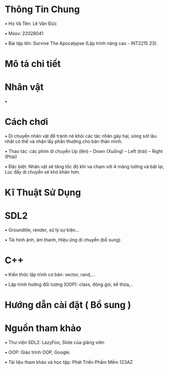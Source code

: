 # Thông Tin Chung
•	Họ Và Tên: Lê Văn Đức

•	Mssv:	22028041

•	Bài tập lớn: Survive The Apocalypse (Lập trình nâng cao - INT2215 23).

# Mô tả chi tiết

# Nhân vật
•
# Cách chơi

•	Di chuyển nhân vật để tránh né khỏi các tác nhân gây hại, sóng sót lâu nhất có thể và nhận lấy phần thưởng cho bản thân mình. 

•	Thao tác: các phím di chuyển 
Up (lên) – Down (Xuống) – Left (trái) – Right (Phải) 

•	Đặc biệt: Nhân vật sẽ tăng tốc độ khi va chạm với 4 mảng tường và bật lại, Lúc đấy di chuyển sẽ khó khăn hơn.

# Kĩ Thuật Sử Dụng

# SDL2

•	Groundtile, render, xử lý sự kiện...

•	Tải hình ảnh, âm thanh, Hiệu ứng di chuyển (bổ sung)
# C++

•	Kiến thức lập trình cơ bản: vector, rand,...

•	Lập trình hướng đối tượng (OOP): class, đóng gói, kế thừa,..
# Hướng dẫn cài đặt ( Bổ sung )

# Nguồn tham khảo

•	Thư viện SDL2: LazyFoo, Slide của giảng viên

•	OOP: Giáo trình OOP, Google.

•	Tài liệu tham khảo và học tập: Phát Triển Phầm Mềm 123AZ
